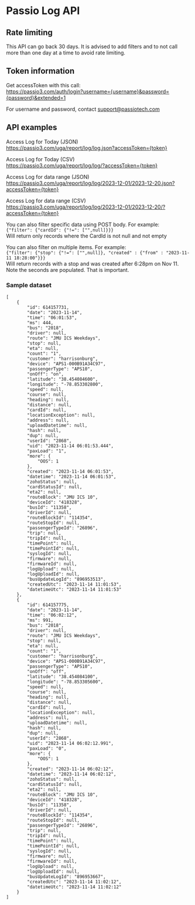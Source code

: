 # Passio Log API

## Rate limiting
This API can go back 30 days. It is advised to add filters and to not call more than one day at a time to avoid rate limiting.

## Token information
Get accessToken with this call:  
https://passio3.com/auth/login?username={username}&password={password}&extended=1

For username and password, contact support@passiotech.com


## API examples
Access Log for Today (JSON)  
https://passio3.com/uga/report/log/log.json?accessToken={token}

Access Log for Today (CSV)  
https://passio3.com/uga/report/log/log/?accessToken={token}

Access Log for data range (JSON)  
https://passio3.com/uga/report/log/log/2023-12-01/2023-12-20.json?accessToken={token}

Access Log for data range (CSV)  
https://passio3.com/uga/report/log/log/2023-12-01/2023-12-20/?accessToken={token}

You can also filter specific data using POST body. For example:  
`{"filter": {"cardId": {"!=": ["",null]}}}`  
Will return only records where the CardId is not null and not empty

You can also filter on multiple items. For example:  
`{"filter": {"stop": {"!=": ["",null]}, "created" : {"from" : "2023-11-11 18:28:00"}}}`  
Will return records with a stop and was created after 6:28pm on Nov 11. Note the seconds are populated. That is important.

### Sample dataset
```
[
    {
        "id": 614157731,
        "date": "2023-11-14",
        "time": "06:01:53",
        "ms": 444,
        "bus": "2018",
        "driver": null,
        "route": "JMU ICS Weekdays",
        "stop": null,
        "eta": null,
        "count": "1",
        "customer": "harrisonburg",
        "device": "APS1-000B91A34C97",
        "passengerType": "APS10",
        "onOff": "on",
        "latitude": "38.454084600",
        "longitude": "-78.853302800",
        "speed": null,
        "course": null,
        "heading": null,
        "distance": null,
        "cardId": null,
        "locationException": null,
        "address": null,
        "uploadDatetime": null,
        "hash": null,
        "dup": null,
        "userId": "2868",
        "uid": "2023-11-14 06:01:53.444",
        "paxLoad": "1",
        "more": {
            "OOS": 1
        },
        "created": "2023-11-14 06:01:53",
        "datetime": "2023-11-14 06:01:53",
        "zohoStatus": null,
        "cardStatusId": null,
        "eta2": null,
        "routeBlock": "JMU ICS 10",
        "deviceId": "418328",
        "busId": "11358",
        "driverId": null,
        "routeBlockId": "114354",
        "routeStopId": null,
        "passengerTypeId": "26896",
        "trip": null,
        "tripId": null,
        "timePoint": null,
        "timePointId": null,
        "syslogId": null,
        "firmware": null,
        "firmwareId": null,
        "logUpload": null,
        "logUploadId": null,
        "busUpdateLogId": "896953513",
        "createdUtc": "2023-11-14 11:01:53",
        "datetimeUtc": "2023-11-14 11:01:53"
    },
    {
        "id": 614157775,
        "date": "2023-11-14",
        "time": "06:02:12",
        "ms": 991,
        "bus": "2018",
        "driver": null,
        "route": "JMU ICS Weekdays",
        "stop": null,
        "eta": null,
        "count": "1",
        "customer": "harrisonburg",
        "device": "APS1-000B91A34C97",
        "passengerType": "APS10",
        "onOff": "off",
        "latitude": "38.454084100",
        "longitude": "-78.853305600",
        "speed": null,
        "course": null,
        "heading": null,
        "distance": null,
        "cardId": null,
        "locationException": null,
        "address": null,
        "uploadDatetime": null,
        "hash": null,
        "dup": null,
        "userId": "2868",
        "uid": "2023-11-14 06:02:12.991",
        "paxLoad": "0",
        "more": {
            "OOS": 1
        },
        "created": "2023-11-14 06:02:12",
        "datetime": "2023-11-14 06:02:12",
        "zohoStatus": null,
        "cardStatusId": null,
        "eta2": null,
        "routeBlock": "JMU ICS 10",
        "deviceId": "418328",
        "busId": "11358",
        "driverId": null,
        "routeBlockId": "114354",
        "routeStopId": null,
        "passengerTypeId": "26896",
        "trip": null,
        "tripId": null,
        "timePoint": null,
        "timePointId": null,
        "syslogId": null,
        "firmware": null,
        "firmwareId": null,
        "logUpload": null,
        "logUploadId": null,
        "busUpdateLogId": "896953667",
        "createdUtc": "2023-11-14 11:02:12",
        "datetimeUtc": "2023-11-14 11:02:12"
    }
]
```



